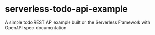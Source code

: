 # serverless-todo-api-example
A simple todo REST API example built on the Serverless Framework with OpenAPI spec. documentation 
